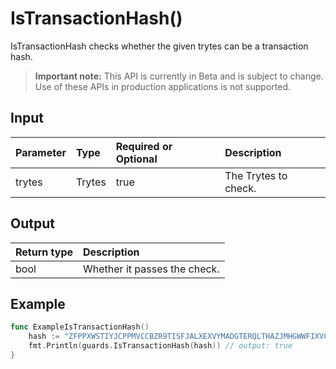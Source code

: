 # IsTransactionHash()
IsTransactionHash checks whether the given trytes can be a transaction hash.
> **Important note:** This API is currently in Beta and is subject to change. Use of these APIs in production applications is not supported.


## Input

| Parameter       | Type | Required or Optional | Description |
|:---------------|:--------|:--------| :--------|
| trytes | Trytes | true | The Trytes to check.  |




## Output

| Return type     | Description |
|:---------------|:--------|
| bool | Whether it passes the check. |




## Example

```go
func ExampleIsTransactionHash() 
	hash := "ZFPPXWSTIYJCPPMVCCBZR9TISFJALXEXVYMADGTERQLTHAZJMHGWWFIXVCVPJRBUYLKMTLLKMTWMA9999"
	fmt.Println(guards.IsTransactionHash(hash)) // output: true
}

```
